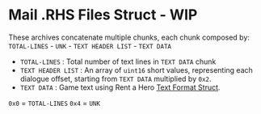 # Mail .RHS Files Struct - WIP

These archives concatenate multiple chunks, each chunk composed by: `TOTAL-LINES` - `UNK` - `TEXT HEADER LIST` - `TEXT DATA`  

- `TOTAL-LINES` : Total number of text lines in `TEXT DATA` chunk
- `TEXT HEADER LIST` : An array of `uint16` short values, representing each dialogue offset, starting from `TEXT DATA` multiplied by `0x2`.
- `TEXT DATA` : Game text using Rent a Hero [Text Format Struct](TEXT_Format.md).


`0x0` = `TOTAL-LINES`
`0x4` = `UNK`


